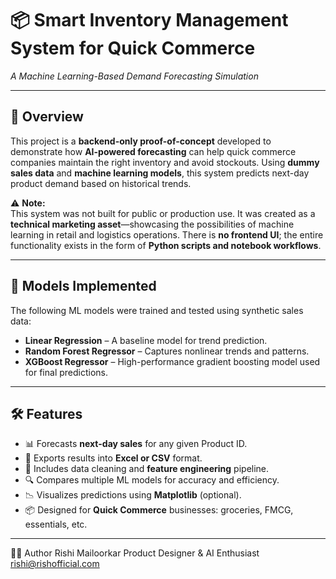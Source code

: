 # 📦 Smart Inventory Management System for Quick Commerce  
*A Machine Learning-Based Demand Forecasting Simulation*

---

## 🚀 Overview

This project is a **backend-only proof-of-concept** developed to demonstrate how **AI-powered forecasting** can help quick commerce companies maintain the right inventory and avoid stockouts. Using **dummy sales data** and **machine learning models**, this system predicts next-day product demand based on historical trends.

⚠️ **Note:**  
This system was not built for public or production use. It was created as a **technical marketing asset**—showcasing the possibilities of machine learning in retail and logistics operations. There is **no frontend UI**; the entire functionality exists in the form of **Python scripts and notebook workflows**.

---

## 🧠 Models Implemented

The following ML models were trained and tested using synthetic sales data:

- **Linear Regression** – A baseline model for trend prediction.
- **Random Forest Regressor** – Captures nonlinear trends and patterns.
- **XGBoost Regressor** – High-performance gradient boosting model used for final predictions.

---

## 🛠 Features

- 📊 Forecasts **next-day sales** for any given Product ID.
- 📁 Exports results into **Excel or CSV** format.
- 🧹 Includes data cleaning and **feature engineering** pipeline.
- 🔍 Compares multiple ML models for accuracy and efficiency.
- 📉 Visualizes predictions using **Matplotlib** (optional).
- 📦 Designed for **Quick Commerce** businesses: groceries, FMCG, essentials, etc.

---

👨‍💻 Author
Rishi Mailoorkar
Product Designer & AI Enthusiast
rishi@rishofficial.com

